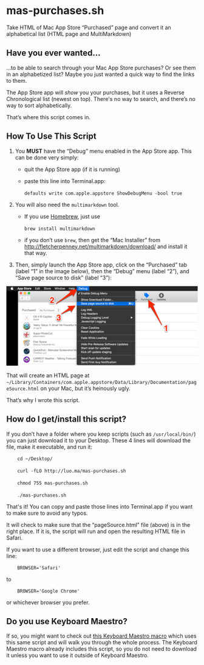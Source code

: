 # mas-purchases.sh
Take HTML of Mac App Store “Purchased” page and convert it an alphabetical list (HTML page and MultiMarkdown)

## Have you ever wanted…

…to be able to search through your Mac App Store purchases? Or see them in an alphabetized list? Maybe you just wanted a quick way to find the links to them.

The App Store app will *show* you your purchases, but it uses a Reverse Chronological list (newest on top). There's no way to search, and there’s no way to sort alphabetically.

That’s where this script comes in.

## How To Use This Script

1. You **MUST** have the “Debug” menu enabled in the App Store app. This can be done very simply:
	* quit the App Store app (if it is running)
	* paste this line into Terminal.app: 

		`defaults write com.apple.appstore ShowDebugMenu -bool true`

2. 	You will also need the `multimarkdown` tool. 

	* If you use [Homebrew](http://mxcl.github.com/homebrew/), just use

		`brew install multimarkdown`

	* if you don’t use `brew`, then get the “Mac Installer” from <http://fletcherpenney.net/multimarkdown/download/> and install it that way.

3. Then, simply launch the App Store app, click on the “Purchased” tab (label “1” in the image below), then the “Debug” menu (label “2”), and “Save page source to disk” (label “3”):
 
<img src='https://raw.githubusercontent.com/tjluoma/mas-purchases.sh/master/img/MAS-Debug-Save-Page-Source.jpg' width='750'>

That will create an HTML page at `~/Library/Containers/com.apple.appstore/Data/Library/Documentation/pageSource.html` on your Mac, but it’s heinously ugly.

That’s why I wrote this script.

## How do I get/install this script?

If you don’t have a folder where you keep scripts (such as `/usr/local/bin/`) you can just download it to your Desktop. These 4 lines will download the file, make it executable, and run it: 

		cd ~/Desktop/
	
		curl -fLO http://luo.ma/mas-purchases.sh

		chmod 755 mas-purchases.sh

		./mas-purchases.sh

That's it! You can copy and paste those lines into Terminal.app if you want to make sure to avoid any typos.

It will check to make sure that the “pageSource.html” file (above) is in the right place. If it is, the script will run and open the resulting HTML file in Safari.

If you want to use a different browser, just edit the script and change this line:

		BROWSER='Safari'

to

		BROWSER='Google Chrome'

or whichever browser you prefer.

## Do you use Keyboard Maestro?

If so, you might want to check out [this Keyboard Maestro macro](https://forum.keyboardmaestro.com/t/export-mac-app-store-purchases-to-html-macro/2160) which uses this same script and will walk you through the whole process. The Keyboard Maestro macro already includes this script, so you do not need to download it unless you want to use it outside of Keyboard Maestro.


